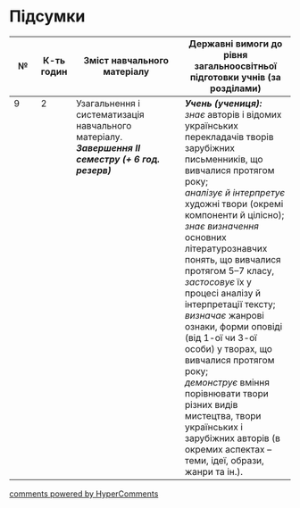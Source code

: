 <div id="hypercomments_widget" class="js-hypercomments-widget invisible"></div>

# Підсумки

<table>
  <tr>
    <td width="10%" align="center"><b>№</b></td>
    <td width="10%" align="center"><b>К-ть годин</b></td>
    <td width="40%" align="center"><b>Зміст навчального матеріалу</b></td>
    <td width="40%" align="center"><b>Державні вимоги до рівня загальноосвітньої підготовки учнів (за розділами)</b></td>
  </tr>
<tbody>
  <tr>
<td width="10%" style="vertical-align:top !important;">9</td>
<td width="10%" style="vertical-align:top !important;">2</td>
    <td width="40%" style="vertical-align:top !important;">
Узагальнення і систематизація навчального матеріалу.<br>
<b><i>Завершення ІI семестру (+ 6 год. резерв)</i></b>
</td>
    <td width="40%" style="vertical-align:top !important;">
<i><b>Учень (учениця):</b></i><br>
<i>знає</i> авторів і відомих українських перекладачів творів зарубіжних письменників, що вивчалися протягом року; <br>
<i>аналізує й інтерпретує</i> художні твори (окремі компоненти й цілісно); <br>
<i>знає визначення</i> основних літературознавчих понять, що вивчалися протягом 5–7 класу, <i>застосовує</i> їх у процесі аналізу й інтерпретації тексту; <br>
<i>визначає</i> жанрові ознаки, форми оповіді (від 1-ої чи 3-ої особи) у творах, що вивчалися протягом року;<br>
<i>демонструє</i> вміння порівнювати твори різних видів мистецтва, твори українських і зарубіжних авторів (в окремих аспектах – теми, ідеї, образи, жанри та ін.). 
  </td>
</tbody>
</table>

<div class="js-hypercomments-container">
<a href="http://hypercomments.com" class="hc-link" title="comments widget">comments powered by HyperComments</a>
</div>